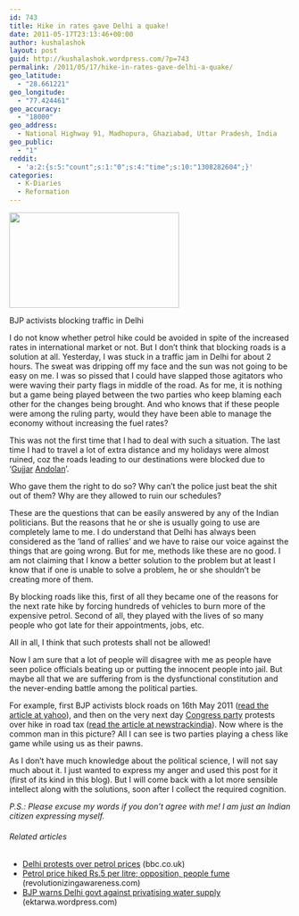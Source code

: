 ```yaml
---
id: 743
title: Hike in rates gave Delhi a quake!
date: 2011-05-17T23:13:46+00:00
author: kushalashok
layout: post
guid: http://kushalashok.wordpress.com/?p=743
permalink: /2011/05/17/hike-in-rates-gave-delhi-a-quake/
geo_latitude:
  - "28.661221"
geo_longitude:
  - "77.424461"
geo_accuracy:
  - "18000"
geo_address:
  - National Highway 91, Madhopura, Ghaziabad, Uttar Pradesh, India
geo_public:
  - "1"
reddit:
  - 'a:2:{s:5:"count";s:1:"0";s:4:"time";s:10:"1308282604";}'
categories:
  - K-Diaries
  - Reformation
---
```

<div id="attachment_744" style="width: 304px" class="wp-caption aligncenter">
  <a href="http://in.news.yahoo.com/bjp-blocks-delhi-traffic-protest-petrol-price-hike-070116421.html"><img class="size-full wp-image-744" title="bjp" src="http://kushalashok.files.wordpress.com/2011/05/bjp.jpg" alt="" width="304" height="171" /></a>
  
  <p class="wp-caption-text">
    BJP activists blocking traffic in Delhi
  </p>
</div>

I do not know whether petrol hike could be avoided in spite of the increased rates in international market or not. But I don’t think that blocking roads is a solution at all. Yesterday, I was stuck in a traffic jam in Delhi for about 2 hours. The sweat was dripping off my face and the sun was not going to be easy on me. I was so pissed that I could have slapped those agitators who were waving their party flags in middle of the road. As for me, it is nothing but a game being played between the two parties who keep blaming each other for the changes being brought. And who knows that if these people were among the ruling party, would they have been able to manage the economy without increasing the fuel rates?

This was not the first time that I had to deal with such a situation. The last time I had to travel a lot of extra distance and my holidays were almost ruined, coz the roads leading to our destinations were blocked due to ‘<a class="zem_slink" title="Gurjar" href="http://en.wikipedia.org/wiki/Gurjar" rel="wikipedia">Gujjar</a> <a class="zem_slink" title="Andolan" href="http://en.wikipedia.org/wiki/Andolan" rel="wikipedia">Andolan</a>’.
  
Who gave them the right to do so? Why can’t the police just beat the shit out of them? Why are they allowed to ruin our schedules?

These are the questions that can be easily answered by any of the Indian politicians. But the reasons that he or she is usually going to use are completely lame to me. I do understand that Delhi has always been considered as the ‘land of rallies’ and we have to raise our voice against the things that are going wrong. But for me, methods like these are no good. I am not claiming that I know a better solution to the problem but at least I know that if one is unable to solve a problem, he or she shouldn’t be creating more of them.

By blocking roads like this, first of all they became one of the reasons for the next rate hike by forcing hundreds of vehicles to burn more of the expensive petrol. Second of all, they played with the lives of so many people who got late for their appointments, jobs, etc.

All in all, I think that such protests shall not be allowed!

Now I am sure that a lot of people will disagree with me as people have seen police officials beating up or putting the innocent people into jail. But maybe all that we are suffering from is the dysfunctional constitution and the never-ending battle among the political parties.

For example, first BJP activists block roads on 16th May 2011 (<a title="yahoo news" href="http://in.news.yahoo.com/bjp-blocks-delhi-traffic-protest-petrol-price-hike-070116421.html" target="_blank">read the article at yahoo</a>), and then on the very next day <a class="zem_slink" title="Indian National Congress" href="http://www.congress.org.in/" rel="homepage">Congress party</a> protests over hike in road tax (<a title="congress protests against road tax hike" href="http://www.newstrackindia.com/newsdetails/220268" target="_blank">read the article at newstrackindia</a>). Now where is the common man in this picture? All I can see is two parties playing a chess like game while using us as their pawns.

As I don’t have much knowledge about the political science, I will not say much about it. I just wanted to express my anger and used this post for it (first of its kind in this blog). But I will come back with a lot more sensible intellect along with the solutions, soon after I collect the required cognition.

_P.S.: Please excuse my words if you don’t agree with me! I am just an Indian citizen expressing myself._

<h6 class="zemanta-related-title" style="font-size:1em;">
  Related articles
</h6>

<ul class="zemanta-article-ul">
  <li class="zemanta-article-ul-li">
    <a href="http://www.bbc.co.uk/go/rss/int/news/-/news/world-south-asia-13408682">Delhi protests over petrol prices</a> (bbc.co.uk)
  </li>
  <li class="zemanta-article-ul-li">
    <a href="http://revolutionizingawareness.com/2011/05/15/petrol-price-hiked-rs-5-per-litre-opposition-people-fume/">Petrol price hiked Rs.5 per litre; opposition, people fume</a> (revolutionizingawareness.com)
  </li>
  <li class="zemanta-article-ul-li">
    <a href="http://ektarwa.wordpress.com/2011/05/13/bjp-warns-delhi-govt-against-privatising-water-supply/">BJP warns Delhi govt against privatising water supply</a> (ektarwa.wordpress.com)
  </li>
</ul>